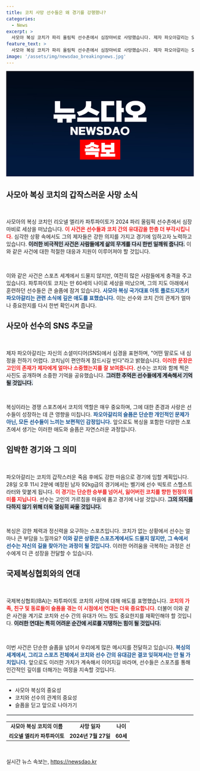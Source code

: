 ```yaml
---
title: 코치 사망 선수들은 왜 경기를 강행했나?
categories:
  - News
excerpt: >
  사모아 복싱 코치가 파리 올림픽 선수촌에서 심장마비로 사망했습니다. 제자 파오아갈리는 SNS에 슬픔을 전하며 코치를 추모했고, 경기는 예정대로 진행됩니다. 이러한 비극적인 소식이 올림픽의 긴 여정을 어떻게 바꿀지 관심이 쏠립니다.
feature_text: >
  사모아 복싱 코치가 파리 올림픽 선수촌에서 심장마비로 사망했습니다. 제자 파오아갈리는 SNS에 슬픔을 전하며 코치를 추모했고, 경기는 예정대로 진행됩니다. 이러한 비극적인 소식이 올림픽의 긴 여정을 어떻게 바꿀지 관심이 쏠립니다.
image: '/assets/img/newsdao_breakingnews.jpg'
---
```


<p><img src="/assets/img/newsdao_breakingnews.jpg" alt="ranknews 속보" /></p>

<h2 data-ke-size="size26">사모아 복싱 코치의 갑작스러운 사망 소식</h2>

<p data-ke-size="size16">&nbsp;</p>

<p>사모아의 복싱 코치인 리오넬 엘리카 파투파이토가 2024 파리 올림픽 선수촌에서 심장마비로 세상을 떠났습니다. <b><span style="color: #ee2323;">이 사건은 선수들과 코치 간의 유대감을 한층 더 부각시킵니다.</span></b> 심각한 상황 속에서도 그의 제자들은 강한 의지를 가지고 경기에 임하고자 노력하고 있습니다. <b><span style="background-color: #21538527;">이러한 비극적인 사건은 사람들에게 삶의 무게를 다시 한번 일깨워 줍니다.</span></b> 이와 같은 사건에 대한 적절한 대응과 지원이 이루어져야 할 것입니다.</p>

<p data-ke-size="size16">&nbsp;</p>

<p>이와 같은 사건은 스포츠 세계에서 드물지 않지만, 여전히 많은 사람들에게 충격을 주고 있습니다. 파투파이토 코치는 만 60세의 나이로 세상을 떠났으며, 그의 지도 아래에서 훈련하던 선수들은 큰 슬픔에 잠겨 있습니다. <b><span style="color: #1a5490;">사모아 복싱 국가대표 아토 플로드지츠키 파오아갈리는 관련 소식에 깊은 애도를 표했습니다.</span></b> 이는 선수와 코치 간의 관계가 얼마나 중요한지를 다시 한번 확인시켜 줍니다.</p>

<h2 data-ke-size="size26">사모아 선수의 SNS 추모글</h2>

<p data-ke-size="size16">&nbsp;</p>

<p>제자 파오아갈리는 자신의 소셜미디어(SNS)에서 심경을 표현하며, "어떤 말로도 내 심정을 전하기 어렵다. 코치님이 편안하게 잠드시길 빈다"라고 밝혔습니다. <b><span style="color: #ee2323;">이러한 문장은 고인의 존재가 제자에게 얼마나 소중했는지를 잘 보여줍니다.</span></b> 선수는 코치와 함께 찍은 사진도 공개하며 소중한 기억을 공유했습니다. <b><span style="background-color: #21538527;">그러한 추억은 선수들에게 계속해서 기억될 것입니다.</span></b></p>

<p data-ke-size="size16">&nbsp;</p>

<p>복싱이라는 경쟁 스포츠에서 코치의 역할은 매우 중요하며, 그에 대한 존경과 사랑은 선수들이 성장하는 데 큰 영향을 미칩니다. <b><span style="color: #1a5490;">파오아갈리의 슬픔은 단순한 개인적인 문제가 아닌, 모든 선수들이 느끼는 보편적인 감정입니다.</span></b> 앞으로도 복싱을 포함한 다양한 스포츠에서 생기는 이러한 애도와 슬픔은 자연스러운 과정입니다. </p>

<h2 data-ke-size="size26">임박한 경기와 그 의미</h2>

<p data-ke-size="size16">&nbsp;</p>

<p>파오아갈리는 코치의 갑작스러운 죽음 후에도 강한 마음으로 경기에 임할 계획입니다. 28일 오후 11시 2분에 예정된 남자 92kg급의 경기에서는 벨기에 선수 빅토르 스헬스트라터와 맞붙게 됩니다. <b><span style="color: #ee2323;">이 경기는 단순한 승부를 넘어서, 잃어버린 코치를 향한 헌정의 의미를 지닙니다.</span></b> 선수는 고인의 가르침을 마음에 품고 경기에 나설 것입니다. <b><span style="background-color: #21538527;">그의 의지를 다하지 않기 위해 더욱 열심히 싸울 것입니다.</span></b></p>

<p data-ke-size="size16">&nbsp;</p>

<p>복싱은 강한 체력과 정신력을 요구하는 스포츠입니다. 코치가 없는 상황에서 선수는 얼마나 큰 부담을 느낄까요? <b><span style="color: #1a5490;">이와 같은 상황은 스포츠계에서도 드물지 않지만, 그 속에서 선수는 자신의 길을 찾아가는 과정이 될 것입니다.</span></b> 이러한 어려움을 극복하는 과정은 선수에게 더 큰 성장을 전달할 수 있습니다. </p>

<h2 data-ke-size="size26">국제복싱협회와의 연대</h2>

<p data-ke-size="size16">&nbsp;</p>

<p>국제복싱협회(IBA)는 파투파이토 코치의 사망에 대해 애도를 표명했습니다. <b><span style="color: #ee2323;">코치의 가족, 친구 및 동료들이 슬픔을 겪는 이 시점에서 연대는 더욱 중요합니다.</span></b> 더불어 이와 같은 사건을 계기로 코치와 선수 간의 유대가 어느 정도 중요한지를 재확인해야 할 것입니다. <b><span style="background-color: #21538527;">이러한 연대는 특히 어려운 순간에 서로를 지탱하는 힘이 될 것입니다.</span></b></p>

<p data-ke-size="size16">&nbsp;</p>

<p>이번 사건은 단순한 슬픔을 넘어서 우리에게 많은 메시지를 전달하고 있습니다. <b><span style="color: #1a5490;">복싱의 세계에서, 그리고 스포츠 전체에서 코치와 선수 간의 유대감은 결코 잊혀져서는 안 될 가치입니다.</span></b> 앞으로도 이러한 가치가 계속해서 이어지길 바라며, 선수들은 스포츠를 통해 인간적인 깊이를 더해가는 여정을 지속할 것입니다. </p>

<hr style="height: 1px; border: 1px solid #dee2e6; margin: 1rem 0;" />

<ul>
  <li>사모아 복싱의 중요성</li>
  <li>코치와 선수의 관계의 중요성</li>
  <li>슬픔을 딛고 앞으로 나아가기</li>
</ul>

<hr style="height: 1px; border: 1px solid #dee2e6; margin: 1rem 0;" />

<table style="width: 100%; border-collapse: collapse; margin-top: 10px;">
  <tr>
    <td style="text-align: center; height: 17px;"><b>사모아 복싱 코치의 이름</b></td>
    <td style="text-align: center; height: 17px;"><b>사망 일자</b></td>
    <td style="text-align: center; height: 17px;"><b>나이</b></td>
  </tr>
  <tr>
    <td style="text-align: center; height: 17px;"><b>리오넬 엘리카 파투파이토</b></td>
    <td style="text-align: center; height: 17px;"><b>2024년 7월 27일</b></td>
    <td style="text-align: center; height: 17px;"><b>60세</b></td>
  </tr>
</table>

<p data-ke-size="size16">&nbsp;</p>
실시간 뉴스 속보는, <a href="https://newsdao.kr" rel="dofollow">https://newsdao.kr</a>


